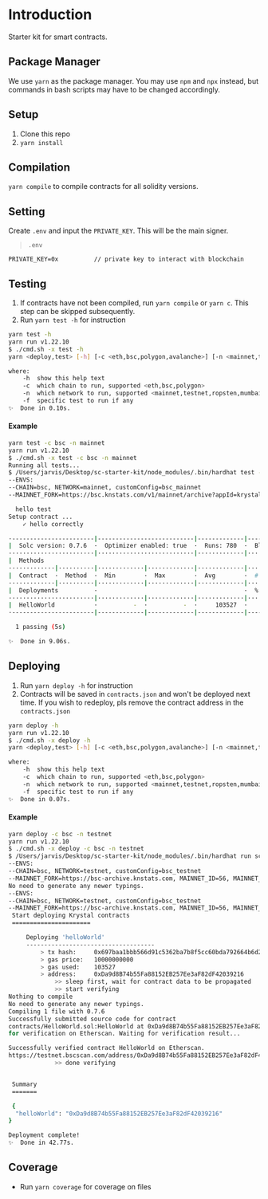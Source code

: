 # Introduction

Starter kit for smart contracts.

## Package Manager

We use `yarn` as the package manager. You may use `npm` and `npx` instead, but commands in bash scripts may have to be changed accordingly.

## Setup

1. Clone this repo
2. `yarn install`

## Compilation

`yarn compile` to compile contracts for all solidity versions.

## Setting

Create `.env` and input the `PRIVATE_KEY`. This will be the main signer.

> `.env`
```
PRIVATE_KEY=0x          // private key to interact with blockchain
```

## Testing

1. If contracts have not been compiled, run `yarn compile` or `yarn c`. This step can be skipped subsequently.
2. Run `yarn test -h` for instruction

```bash
yarn test -h
yarn run v1.22.10
$ ./cmd.sh -x test -h
yarn <deploy,test> [-h] [-c <eth,bsc,polygon,avalanche>] [-n <mainnet,testnet,ropsten,rinkeby,staging,fuji>] -- to run test on specific chain and network

where:
    -h  show this help text
    -c  which chain to run, supported <eth,bsc,polygon>
    -n  which network to run, supported <mainnet,testnet,ropsten,mumbai>
    -f  specific test to run if any
✨  Done in 0.10s.
```

#### Example

```bash
yarn test -c bsc -n mainnet
yarn run v1.22.10
$ ./cmd.sh -x test -c bsc -n mainnet
Running all tests...
$ /Users/jarvis/Desktop/sc-starter-kit/node_modules/.bin/hardhat test --no-compile --network hardhat
--ENVS:
--CHAIN=bsc, NETWORK=mainnet, customConfig=bsc_mainnet
--MAINNET_FORK=https://bsc.knstats.com/v1/mainnet/archive?appId=krystal_jarvis, MAINNET_ID=56, MAINNET_FORK_BLOCK=10982609

  hello test
Setup contract ...
    ✓ hello correctly

·-----------------------|---------------------------|-------------|-----------------------------·
|  Solc version: 0.7.6  ·  Optimizer enabled: true  ·  Runs: 780  ·  Block limit: 30000000 gas  │
························|···························|·············|······························
|  Methods                                                                                      │
·············|··········|·············|·············|·············|···············|··············
|  Contract  ·  Method  ·  Min        ·  Max        ·  Avg        ·  # calls      ·  usd (avg)  │
·············|··········|·············|·············|·············|···············|··············
|  Deployments          ·                                         ·  % of limit   ·             │
························|·············|·············|·············|···············|··············
|  HelloWorld           ·          -  ·          -  ·     103527  ·        0.3 %  ·          -  │
·-----------------------|-------------|-------------|-------------|---------------|-------------·

  1 passing (5s)

✨  Done in 9.06s.
```

## Deploying

1. Run `yarn deploy -h` for instruction
2. Contracts will be saved in `contracts.json` and won't be deployed next time. If you wish to redeploy, pls remove the contract address in the `contracts.json`

```bash
yarn deploy -h
yarn run v1.22.10
$ ./cmd.sh -x deploy -h
yarn <deploy,test> [-h] [-c <eth,bsc,polygon,avalanche>] [-n <mainnet,testnet,ropsten,rinkeby,staging,fuji>] -- to run test on specific chain and network

where:
    -h  show this help text
    -c  which chain to run, supported <eth,bsc,polygon>
    -n  which network to run, supported <mainnet,testnet,ropsten,mumbai>
    -f  specific test to run if any
✨  Done in 0.07s.
```

#### Example
```bash
yarn deploy -c bsc -n testnet
yarn run v1.22.10
$ ./cmd.sh -x deploy -c bsc -n testnet
$ /Users/jarvis/Desktop/sc-starter-kit/node_modules/.bin/hardhat run scripts/deployer.ts --network bsc_testnet
--ENVS:
--CHAIN=bsc, NETWORK=testnet, customConfig=bsc_testnet
--MAINNET_FORK=https://bsc-archive.knstats.com, MAINNET_ID=56, MAINNET_FORK_BLOCK=8401958
No need to generate any newer typings.
--ENVS:
--CHAIN=bsc, NETWORK=testnet, customConfig=bsc_testnet
--MAINNET_FORK=https://bsc-archive.knstats.com, MAINNET_ID=56, MAINNET_FORK_BLOCK=8401958
 Start deploying Krystal contracts
 ======================

     Deploying 'helloWorld'
     ------------------------------------
         > tx hash:     0x697baa1bbb566d91c5362ba7b8f5cc60bda792664b6d2781b3efb70a365488b6
         > gas price:   10000000000
         > gas used:    103527
         > address:     0xDa9d8B74b55Fa88152EB257Ee3aF82dF42039216
             >> sleep first, wait for contract data to be propagated
             >> start verifying
Nothing to compile
No need to generate any newer typings.
Compiling 1 file with 0.7.6
Successfully submitted source code for contract
contracts/HelloWorld.sol:HelloWorld at 0xDa9d8B74b55Fa88152EB257Ee3aF82dF42039216
for verification on Etherscan. Waiting for verification result...

Successfully verified contract HelloWorld on Etherscan.
https://testnet.bscscan.com/address/0xDa9d8B74b55Fa88152EB257Ee3aF82dF42039216#code
             >> done verifying


 Summary
 =======

 {
  "helloWorld": "0xDa9d8B74b55Fa88152EB257Ee3aF82dF42039216"
}

Deployment complete!
✨  Done in 42.77s.
```

## Coverage

- Run `yarn coverage` for coverage on files
